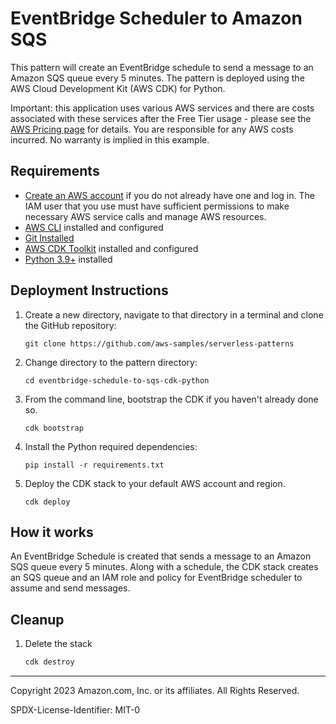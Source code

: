 # EventBridge Scheduler to Amazon SQS

This pattern will create an EventBridge schedule to send a message to an Amazon SQS queue every 5 minutes. The pattern is deployed using the AWS Cloud Development Kit (AWS CDK) for Python. 

Important: this application uses various AWS services and there are costs associated with these services after the Free Tier usage - please see the [AWS Pricing page](https://aws.amazon.com/pricing/) for details. You are responsible for any AWS costs incurred. No warranty is implied in this example.

## Requirements

* [Create an AWS account](https://portal.aws.amazon.com/gp/aws/developer/registration/index.html) if you do not already have one
  and log in. The IAM user that you use must have sufficient permissions to make necessary AWS service calls and manage AWS
  resources.
* [AWS CLI](https://docs.aws.amazon.com/cli/latest/userguide/install-cliv2.html) installed and configured
* [Git Installed](https://git-scm.com/book/en/v2/Getting-Started-Installing-Git)
* [AWS CDK Toolkit](https://docs.aws.amazon.com/cdk/latest/guide/cli.html) installed and configured
* [Python 3.9+](https://www.python.org/downloads/) installed

## Deployment Instructions

1. Create a new directory, navigate to that directory in a terminal and clone the GitHub repository:
    ``` 
    git clone https://github.com/aws-samples/serverless-patterns
    ```
2. Change directory to the pattern directory:
    ```
    cd eventbridge-schedule-to-sqs-cdk-python
    ```
3. From the command line, bootstrap the CDK if you haven't already done so. 
    ```
    cdk bootstrap 
    ```
4. Install the Python required dependencies:
    ```
    pip install -r requirements.txt
    ```
5. Deploy the CDK stack to your default AWS account and region. 
    ```
    cdk deploy
    ```

## How it works

An EventBridge Schedule is created that sends a message to an Amazon SQS queue every 5 minutes. Along with a schedule, the CDK stack creates an SQS queue and an IAM role and policy for EventBridge scheduler to assume and send messages. 

## Cleanup
 
1. Delete the stack
    ```bash
    cdk destroy
    ```
----
Copyright 2023 Amazon.com, Inc. or its affiliates. All Rights Reserved.

SPDX-License-Identifier: MIT-0
